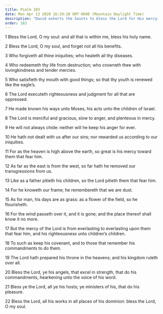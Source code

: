 ```yaml
---
title: Psalm 103
date: Mon Apr 13 2020 16:19:28 GMT-0600 (Mountain Daylight Time)
description: "David exhorts the Saints to bless the Lord for His mercy—The Lord is merciful unto those who keep His commandments."
order: 103
---
```


1 Bless the Lord, O my soul: and all that is within me, bless his holy name.

2 Bless the Lord, O my soul, and forget not all his benefits.

3 Who forgiveth all thine iniquities; who healeth all thy diseases.

4 Who redeemeth thy life from destruction; who crowneth thee with lovingkindness and tender mercies.

5 Who satisfieth thy mouth with good things; so that thy youth is renewed like the eagle’s.

6 The Lord executeth righteousness and judgment for all that are oppressed.

7 He made known his ways unto Moses, his acts unto the children of Israel.

8 The Lord is merciful and gracious, slow to anger, and plenteous in mercy.

9 He will not always chide: neither will he keep his anger for ever.

10 He hath not dealt with us after our sins; nor rewarded us according to our iniquities.

11 For as the heaven is high above the earth, so great is his mercy toward them that fear him.

12 As far as the east is from the west, so far hath he removed our transgressions from us.

13 Like as a father pitieth his children, so the Lord pitieth them that fear him.

14 For he knoweth our frame; he remembereth that we are dust.

15 As for man, his days are as grass: as a flower of the field, so he flourisheth.

16 For the wind passeth over it, and it is gone; and the place thereof shall know it no more.

17 But the mercy of the Lord is from everlasting to everlasting upon them that fear him, and his righteousness unto children’s children.

18 To such as keep his covenant, and to those that remember his commandments to do them.

19 The Lord hath prepared his throne in the heavens; and his kingdom ruleth over all.

20 Bless the Lord, ye his angels, that excel in strength, that do his commandments, hearkening unto the voice of his word.

21 Bless ye the Lord, all ye his hosts; ye ministers of his, that do his pleasure.

22 Bless the Lord, all his works in all places of his dominion: bless the Lord, O my soul.
